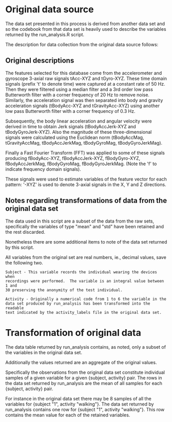 # Original data source
The data set presented in this process is derived from another data set and so
the codebook from that data set is heavily used to describe the variables
returned by the run_analysis.R script.

The description for data collection from the original data source follows:

## Original descriptions
The features selected for this database come from the accelerometer and 
gyroscope 3-axial raw signals tAcc-XYZ and tGyro-XYZ. These time domain signals
(prefix 't' to denote time) were captured at a constant rate of 50 Hz. Then 
they were filtered using a median filter and a 3rd order low pass Butterworth
filter with a corner frequency of 20 Hz to remove noise. Similarly, the 
acceleration signal was then separated into body and gravity acceleration
signals (tBodyAcc-XYZ and tGravityAcc-XYZ) using another low pass Butterworth
filter with a corner frequency of 0.3 Hz. 

Subsequently, the body linear acceleration and angular velocity were derived in
time to obtain Jerk signals (tBodyAccJerk-XYZ and tBodyGyroJerk-XYZ). Also the
magnitude of these three-dimensional signals were calculated using the 
Euclidean norm (tBodyAccMag, tGravityAccMag, tBodyAccJerkMag, tBodyGyroMag,
tBodyGyroJerkMag). 

Finally a Fast Fourier Transform (FFT) was applied to some of these signals 
producing fBodyAcc-XYZ, fBodyAccJerk-XYZ, fBodyGyro-XYZ, fBodyAccJerkMag, 
fBodyGyroMag, fBodyGyroJerkMag. (Note the 'f' to indicate frequency domain 
signals). 

These signals were used to estimate variables of the feature vector for each
pattern: '-XYZ' is used to denote 3-axial signals in the X, Y and Z 
directions.

## Notes regarding transformations of data from the original data set
The data used in this script are a subset of the data from the raw sets,
specifically the variables of type "mean" and "std" have been retained and the
rest discarded.

Nonetheless there are some additional items to note of the data set returned
by this script.

All variables from the original set are real numbers, ie., decimal values,
save the following two.

	Subject - This variable records the individual wearing the devices when
	recordings were performed.  The variable is an integral value between 1 and
	30 preserving the anonymity of the test individual.
	
	Activity - Originally a numerical code from 1 to 6 the variable in the
	data set produced by run_analysis has been transformed into the readable
	text indicated by the activity_labels file in the original data set.
	
# Transformation of original data
The data table returned by run_analysis contains, as noted, only a subset of
the variables in the original data set.

Additionally the values returned are an aggregate of the original values.

Specifically the observations from the original data set constitute individual
samples of a given variable for a given {subject, activity} pair.  The rows
in the data set returned by run_analysis are the mean of all samples for each
{subject, activity} pair.

For instance in the original data set there may be 8 samples of all the
variables for {subject "1", activity "walking"}.  The data set returned by
run_analysis contains one row for {subject "1", activity "walking"}.  This
row contains the mean value for each of the retained variables.